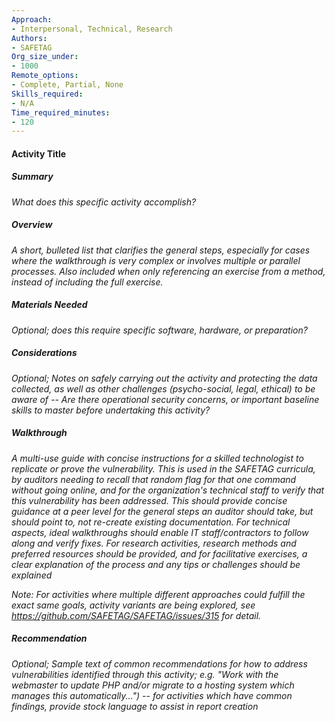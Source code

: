 ```yaml
---
Approach:
- Interpersonal, Technical, Research
Authors:
- SAFETAG
Org_size_under:
- 1000
Remote_options:
- Complete, Partial, None
Skills_required:
- N/A
Time_required_minutes:
- 120
---
```


#### Activity Title

##### Summary

*What does this specific activity accomplish?*

##### Overview

*A short, bulleted list that clarifies the general steps, especially for cases where the walkthrough is very complex or involves multiple or parallel processes.  Also included when only referencing an exercise from a method, instead of including the full exercise.*

##### Materials Needed

*Optional; does this require specific software, hardware, or preparation?*

##### Considerations

*Optional; Notes on safely carrying out the activity and protecting the data collected, as well as other challenges (psycho-social, legal, ethical) to be aware of -- Are there operational security concerns, or important baseline skills to master before undertaking this activity?*

##### Walkthrough

*A multi-use guide with concise instructions for a skilled technologist to replicate or prove the vulnerability.  This is used in the SAFETAG curricula, by auditors needing to recall that random flag for that one command without going online, and for the organization's technical staff to verify that this vulnerability has been addressed. This should provide concise guidance at a peer level for the general steps an auditor should take, but should point to, not re-create existing documentation. For technical aspects, ideal walkthroughs should enable IT staff/contractors to follow along and verify fixes. For research activities, research methods and preferred resources should be provided, and for facilitative exercises, a clear explanation of the process and any tips or challenges should be explained*

*Note: For activities where multiple different approaches could fulfill the exact same goals, activity variants are being explored, see https://github.com/SAFETAG/SAFETAG/issues/315 for detail.*

##### Recommendation

*Optional; Sample text of common recommendations for how to address vulnerabilities identified through this activity; e.g. "Work with the webmaster to update PHP and/or migrate to a hosting system which manages this automatically...") -- for activities which have common findings, provide stock language to assist in report creation*
